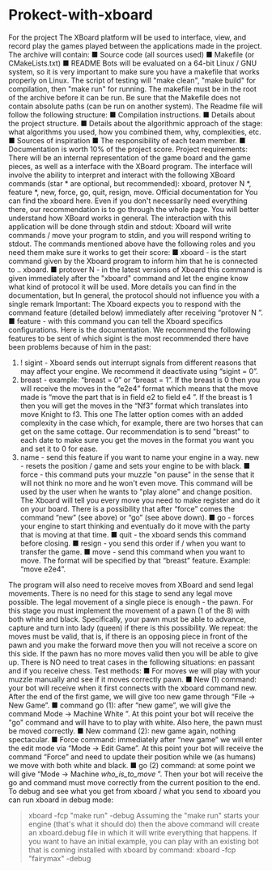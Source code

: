 # Prokect-with-xboard

For the project The XBoard platform will be used to interface, view, and record
play the games played between the applications made in the project.
The archive will contain:
■ Source code (all sources used)
■ Makefile (or CMakeLists.txt)
■ README
Bots will be evaluated on a 64-bit Linux / GNU system, so it is very important to
make sure you have a makefile that works properly on Linux. The script of
testing will "make clean", "make build" for compilation, then "make run" for running.
The makefile must be in the root of the archive before it can be run. Be sure that
the Makefile does not contain absolute paths (can be run on another system).
The Readme file will follow the following structure:
■ Compilation instructions.
■ Details about the project structure.
■ Details about the algorithmic approach of the stage: what algorithms you used, how
you combined them, why, complexities, etc.
■ Sources of inspiration
■ The responsibility of each team member.
■ Documentation is worth 10% of the project score.
Project requirements:
There will be an internal representation of the game board and the game pieces, as well as a
interface with the XBoard program.
The interface will involve the ability to interpret and interact with the following
XBoard commands (star * are optional, but recommended): xboard,
protover N *, feature *, new, force, go, quit, resign, move. Official documentation for
You can find the xboard here. Even if you don't necessarily need everything there,
our recommendation is to go through the whole page. You will better understand how
XBoard works in general.
The interaction with this application will be done through stdin and stdout:
Xboard will write commands / move your program to stdin, and you will respond
writing to stdout. The commands mentioned above have the following roles and you need them
make sure it works to get their score:
■ xboard - is the start command given by the Xboard program
to inform him that he is connected to .. xboard.
■ protover N - in the latest versions of Xboard this command is given
immediately after the "xboard" command and let the engine know what kind of protocol it will
be used. More details you can find in the documentation, but 
In general, the protocol should not influence you with a single remark
Important: The Xboard expects you to respond with the command
feature (detailed below) immediately after receiving “protover
N ”.
■ feature - with this command you can tell the Xboard specifics
configurations. Here is the documentation. We recommend the following
features to be sent of which sigint is the most recommended
there have been problems because of him in the past:
1. ! sigint - Xboard sends out interrupt signals from different
reasons that may affect your engine. We recommend it
deactivate using “sigint = 0”.
2. breast - example: “breast = 0” or “breast = 1”. If the breast is 0 then
you will receive the moves in the “e2e4” format which means that
the move made is “move the part that is in field e2 to
field e4 ”. If the breast is 1 then you will get the moves in
the “Nf3” format which translates into move Knight to f3. This one
The latter option comes with an added complexity in the case
which, for example, there are two horses that can get on the same
cottage. Our recommendation is to send "breast" to each
date to make sure you get the moves in the format you want
you and set it to 0 for ease.
3. name - send this feature if you want to name your engine
in a way.
new - resets the position / game and sets your engine to be with
black.
■ force - this command puts your muzzle "on pause" in the sense that it will not
think no more and he won't even move. This command will be used
by the user when he wants to "play alone" and change position.
The Xboard will tell you every move you need to make
register and do it on your board. There is a possibility that
after “force” comes the command “new” (see above) or “go” (see above
down).
■ go - forces your engine to start thinking and eventually do it
move with the party that is moving at that time.
■ quit - the xboard sends this command before closing.
■ resign - you send this order if / when you want to transfer the game.
■ move - send this command when you want to move. The format will
be specified by that “breast” feature. Example: “move e2e4”.

The program will also need to receive moves from XBoard and send
legal movements. There is no need for this stage to send any legal move
possible.
The legal movement of a single piece is enough - the pawn. For this stage
you must implement the movement of a pawn (1 of the 8) with both white and black.
Specifically, your pawn must be able to advance, capture and turn into
lady (queen) if there is this possibility. We repeat: the moves must be valid,
that is, if there is an opposing piece in front of the pawn and you make the forward move
then you will not receive a score on this side. If the pawn has no more moves
valid then you will be able to give up. There is NO need to treat cases in the following situations: en
passant and if you receive chess.
Test methods:
■ For moves we will play with your muzzle manually and see if it moves
correctly pawn.
■ New (1) command: your bot will receive when it first connects
with the xboard command new. After the end of the first game, we will give too
new game through “File → New Game”.
■ command go (1): after “new game”, we will give the command Mode → Machine
White ”. At this point your bot will receive the "go" command and will have to
to play with white. Also here, the pawn must be moved correctly.
■ New command (2): new game again, nothing spectacular.
■ Force command: immediately after “new game” we will enter the edit mode via
“Mode → Edit Game”. At this point your bot will receive the command
“Force” and need to update their position while we (as humans)
we move with both white and black.
■ go (2) command: at some point we will give “Mode → Machine
_who_is_to_move_ ”. Then your bot will receive the go and command
must move correctly from the current position to the end.
To debug and see what you get from xboard / what you send to xboard you can
run xboard in debug mode:
> xboard -fcp "make run" -debug
Assuming the "make run" starts your engine (that's what it should do) then
the above command will create an xboard.debug file in which it will write everything that happens.
If you want to have an initial example, you can play with an existing bot that is coming
installed with xboard by command:
> xboard -fcp "fairymax" -debug
